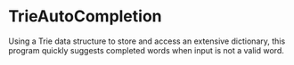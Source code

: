 # TrieAutoCompletion
Using a Trie data structure to store and access an extensive dictionary, this program quickly suggests completed words when input is not a valid word.
